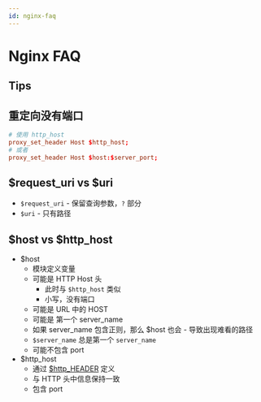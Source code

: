 ```yaml
---
id: nginx-faq
---
```


# Nginx FAQ

## Tips

## 重定向没有端口

```conf
# 使用 http_host
proxy_set_header Host $http_host;
# 或者
proxy_set_header Host $host:$server_port;
```

## $request_uri vs $uri
* `$request_uri` - 保留查询参数，`?` 部分
* `$uri` - 只有路径

## $host vs $http_host

* $host
  * 模块定义变量
  * 可能是 HTTP Host 头
    * 此时与 `$http_host` 类似
    * 小写，没有端口
  * 可能是 URL 中的 HOST
  * 可能是 第一个 server_name
  * 如果 server_name 包含正则，那么 $host 也会 - 导致出现难看的路径
  * `$server_name` 总是第一个 `server_name`
  * 可能不包含 port
* $http_host
  * 通过 [$http_HEADER](http://nginx.org/en/docs/http/ngx_http_core_module.html#variables) 定义
  * 与 HTTP 头中信息保持一致
  * 包含 port
